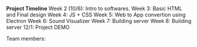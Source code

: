 **Project Timeline**
Week 2 (10/6): Intro to softwares.
Week 3: Basic HTML and Final design 
Week 4: JS + CSS
Week 5: Web to App convertion using Electron
Week 6: Sound Visualizer 
Week 7: Building server
Week 8: Building server
12/1: Project DEMO

Team members:
